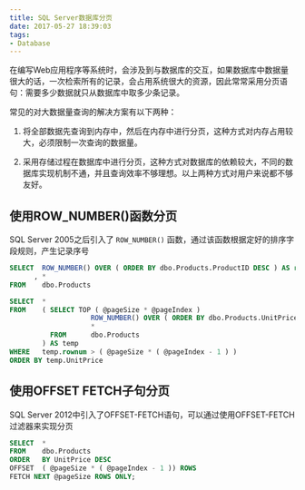 ```yaml
---
title: SQL Server数据库分页
date: 2017-05-27 18:39:03
tags: 
- Database
---
```



在编写Web应用程序等系统时，会涉及到与数据库的交互，如果数据库中数据量很大的话，一次检索所有的记录，会占用系统很大的资源，因此常常采用分页语句：需要多少数据就只从数据库中取多少条记录。

常见的对大数据量查询的解决方案有以下两种：

1. 将全部数据先查询到内存中，然后在内存中进行分页，这种方式对内存占用较大，必须限制一次查询的数据量。

2. 采用存储过程在数据库中进行分页，这种方式对数据库的依赖较大，不同的数据库实现机制不通，并且查询效率不够理想。以上两种方式对用户来说都不够友好。

<!-- more -->

## 使用ROW_NUMBER()函数分页

SQL Server 2005之后引入了 ```ROW_NUMBER()``` 函数，通过该函数根据定好的排序字段规则，产生记录序号

``` sql
SELECT  ROW_NUMBER() OVER ( ORDER BY dbo.Products.ProductID DESC ) AS rownum
      , *
FROM    dbo.Products
```

``` sql
SELECT  *
FROM    ( SELECT TOP ( @pageSize * @pageIndex )
                    ROW_NUMBER() OVER ( ORDER BY dbo.Products.UnitPrice DESC ) AS rownum ,
                    *
          FROM      dbo.Products
        ) AS temp
WHERE   temp.rownum > ( @pageSize * ( @pageIndex - 1 ) )
ORDER BY temp.UnitPrice
```

## 使用OFFSET FETCH子句分页

SQL Server 2012中引入了OFFSET-FETCH语句，可以通过使用OFFSET-FETCH过滤器来实现分页

``` sql
SELECT  * 
FROM    dbo.Products 
ORDER   BY UnitPrice DESC 
OFFSET  ( @pageSize * ( @pageIndex - 1 )) ROWS 
FETCH NEXT @pageSize ROWS ONLY;
```